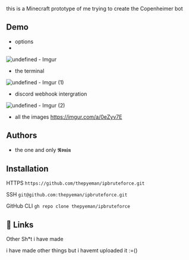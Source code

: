 this is a Minecraft prototype of me trying to create the Copenheimer bot

## Demo

- options
-
![undefined - Imgur](https://user-images.githubusercontent.com/122960804/216604491-ecf2a5d0-d725-48c9-bf68-85a11fe34db6.png)

- the terminal

![undefined - Imgur (1)](https://user-images.githubusercontent.com/122960804/216604546-fd021d94-dd30-4dce-b490-dc5a1e477148.png)

- discord webhook intergration

![undefined - Imgur (2)](https://user-images.githubusercontent.com/122960804/216604625-42f38daa-86a8-439c-aada-e8467b2de4bf.png)

- all the images
https://imgur.com/a/0eZyv7E

## Authors

- the one and only 𝕽𝖔𝖓𝖎𝖓


## Installation

HTTPS ```https://github.com/thepyeman/ipbruteforce.git```

SSH ```git@github.com:thepyeman/ipbruteforce.git```

GitHub CLI ```gh repo clone thepyeman/ipbruteforce```
    
## 🔗 Links
Other Sh*t i have made

i have made other things but i havemt uploaded it :=()
